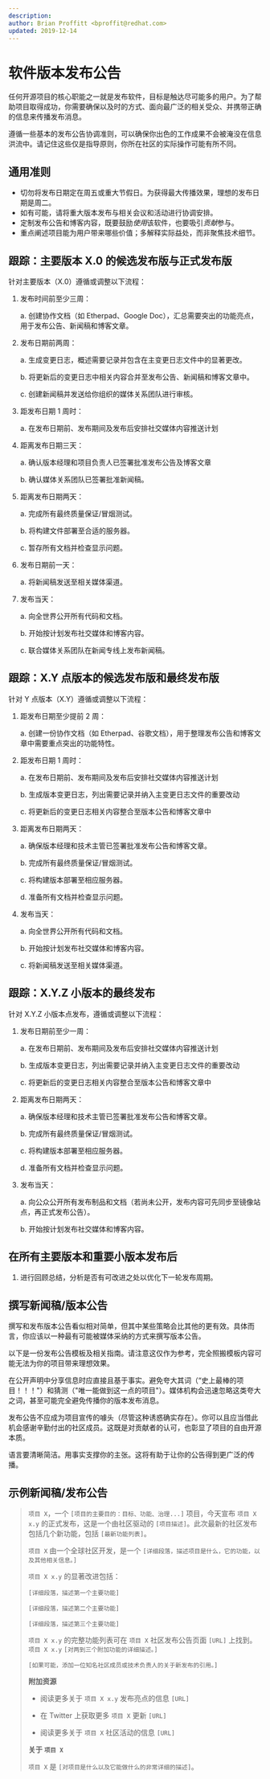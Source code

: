 ```yaml
---
description:
author: Brian Proffitt <bproffit@redhat.com>
updated: 2019-12-14
---
```


# 软件版本发布公告

任何开源项目的核心职能之一就是发布软件，目标是触达尽可能多的用户。为了帮助项目取得成功，你需要确保以及时的方式、面向最广泛的相关受众、并携带正确的信息来传播发布消息。

遵循一些基本的发布公告协调准则，可以确保你出色的工作成果不会被淹没在信息洪流中。请记住这些仅是指导原则，你所在社区的实际操作可能有所不同。

## 通用准则

* 切勿将发布日期定在周五或重大节假日。为获得最大传播效果，理想的发布日期是周二。
* 如有可能，请将重大版本发布与相关会议和活动进行协调安排。
* 定制发布公告和博客内容，既要鼓励*使用*该软件，也要吸引*贡献*参与。
* 重点阐述项目能为用户带来哪些价值；多解释实际益处，而非聚焦技术细节。

## 跟踪：主要版本 X.0 的候选发布版与正式发布版

针对主要版本（X.0）遵循或调整以下流程：

1. 发布时间前至少三周：

    a. 创建协作文档（如 Etherpad、Google Doc），汇总需要突出的功能亮点，用于发布公告、新闻稿和博客文章。

2. 发布日期前两周：

    a. 生成变更日志，概述需要记录并包含在主变更日志文件中的显著更改。

    b. 将更新后的变更日志中相关内容合并至发布公告、新闻稿和博客文章中。

    c. 创建新闻稿并发送给你组织的媒体关系团队进行审核。

3. 距发布日期 1 周时：

    a. 在发布日期前、发布期间及发布后安排社交媒体内容推送计划

4. 距离发布日期三天：

    a. 确认版本经理和项目负责人已签署批准发布公告及博客文章

    b.  确认媒体关系团队已签署批准新闻稿。

5. 距离发布日期两天：

    a. 完成所有最终质量保证/冒烟测试。

    b. 将构建文件部署至合适的服务器。

    c. 暂存所有文档并检查显示问题。

6. 发布日期前一天：

    a. 将新闻稿发送至相关媒体渠道。

7. 发布当天：

    a. 向全世界公开所有代码和文档。

    b. 开始按计划发布社交媒体和博客内容。

    c. 联合媒体关系团队在新闻专线上发布新闻稿。

## 跟踪：X.Y 点版本的候选发布版和最终发布版

针对 Y 点版本（X.Y）遵循或调整以下流程：

1. 距发布日期至少提前 2 周：

    a. 创建一份协作文档（如 Etherpad、谷歌文档），用于整理发布公告和博客文章中需要重点突出的功能特性。

2. 距发布日期 1 周时：

    a. 在发布日期前、发布期间及发布后安排社交媒体内容推送计划

    b. 生成版本变更日志，列出需要记录并纳入主变更日志文件的重要改动

    c. 将更新后的变更日志相关内容整合至版本公告和博客文章中

3. 距离发布日期两天：

    a. 确保版本经理和技术主管已签署批准发布公告和博客文章。

    b. 完成所有最终质量保证/冒烟测试。

    c. 将构建版本部署至相应服务器。

    d. 准备所有文档并检查显示问题。

4. 发布当天：

    a. 向全世界公开所有代码和文档。

    b. 开始按计划发布社交媒体和博客内容。

    c. 将新闻稿发送至相关媒体渠道。

## 跟踪：X.Y.Z 小版本的最终发布

针对 X.Y.Z 小版本点发布，遵循或调整以下流程：

1. 发布日期前至少一周：

    a. 在发布日期前、发布期间及发布后安排社交媒体内容推送计划

    b. 生成版本变更日志，列出需要记录并纳入主变更日志文件的重要改动

    c. 将更新后的变更日志相关内容整合至版本公告和博客文章中

2. 距离发布日期两天：

    a. 确保版本经理和技术主管已签署批准发布公告和博客文章。

    b. 完成所有最终质量保证/冒烟测试。

    c. 将构建版本部署至相应服务器。

    d. 准备所有文档并检查显示问题。

3. 发布当天：

    a. 向公众公开所有发布制品和文档（若尚未公开，发布内容可先同步至镜像站点，再正式发布公告）。

    b. 开始按计划发布社交媒体和博客内容。

## 在所有主要版本和重要小版本发布后

1. 进行回顾总结，分析是否有可改进之处以优化下一轮发布周期。

## 撰写新闻稿/版本公告

撰写和发布版本公告看似相对简单，但其中某些策略会比其他的更有效。具体而言，你应该以一种最有可能被媒体采纳的方式来撰写版本公告。

以下是一份发布公告模板及相关指南。请注意这仅作为参考，完全照搬模板内容可能无法为你的项目带来理想效果。

在公开声明中分享信息时应直接且基于事实。避免夸大其词（“史上最棒的项目！！！"）和猜测（"唯一能做到这一点的项目"）。媒体机构会迅速忽略这类夸大之词，甚至可能完全避免传播你的版本发布消息。

发布公告不应成为项目宣传的噱头（尽管这种诱惑确实存在）。你可以且应当借此机会感谢辛勤付出的社区成员。这既是对贡献者的认可，也彰显了项目的自由开源本质。

语言要清晰简洁。用事实支撑你的主张。这将有助于让你的公告得到更广泛的传播。

## 示例新闻稿/发布公告

> `项目 X`，一个 `[项目的主要目的：目标、功能、治理...]` 项目，今天宣布 `项目 X x.y` 的正式发布，这是一个由社区驱动的 `[项目描述]`。此次最新的社区发布包括几个新功能，包括 `[最新功能列表]`。
>
> `项目 X` 由一个全球社区开发，是一个 `[详细段落，描述项目是什么，它的功能，以及其他相关信息。]`
>
> `项目 X x.y` 的显著改进包括：
>
> `[详细段落，描述第一个主要功能]`
>
> `[详细段落，描述第二个主要功能]`
>
> `[详细段落，描述第三个主要功能]`
>
> `项目 X x.y` 的完整功能列表可在 `项目 X` 社区发布公告页面 `[URL]` 上找到。`项目 X x.y` `[对两到三个附加功能的详细描述。]`
>
> `[如果可能，添加一位知名社区成员或技术负责人的关于新发布的引用。]`
>
> **附加资源**
>
> * 阅读更多关于 `项目 X x.y` 发布亮点的信息 `[URL]`
>
> * 在 Twitter 上获取更多 `项目 X` 更新 `[URL]`
>
> * 阅读更多关于 `项目 X` 社区活动的信息 `[URL]`
>
> **关于 `项目 X`**
>
> `项目 X` 是 `[对项目是什么以及它能做什么的非常详细的描述]`。
